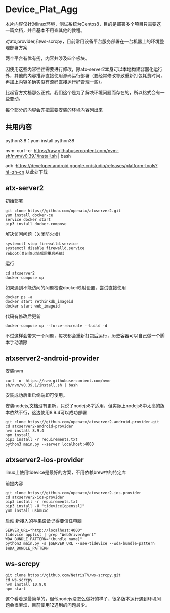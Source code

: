 # Device_Plat_Agg

本片内容仅针对linux环境，测试系统为Centos8，目的是部署多个项目只需要这一篇文档，并且基本不用查其他的教程。

对atx,provider,和ws-scrcpy，目前常用设备平台服务部署在一台机器上的环境整理部署方案

两个平台有优有劣，内容共涉及四个板块。

因使用这些内容往往需要进行修改，除atx-server2本身可以本地构建容器化运行外，其他的内容推荐直接使用源码运行部署（要经常修改导致重新打包耗费时间，再加上内容多确实没有源码直接运行好管理一些）。

比起官方文档那么正式，我们这个是为了解决环境问题而存在的，所以格式会有一些变动。

每个部分的内容会先把需要安装的环境内容列出来

## 共用内容

python3.8：yum install python38

nvm: curl -o- https://raw.githubusercontent.com/nvm-sh/nvm/v0.39.1/install.sh | bash

adb :https://developer.android.google.cn/studio/releases/platform-tools?hl=zh-cn 从此处下载

## atx-server2

初始部署

```
git clone https://github.com/openatx/atxserver2.git
yum install docker-ce
service docker start
pip3 install docker-compose
```

解决访问问题（关闭防火墙）

```
systemctl stop firewalld.service
systemctl disable firewalld.service
reboot(关闭防火墙后需重启系统)
```

运行

```
cd atxserver2
docker-compose up
```
如果遇到不能访问的问题检查docker映射设置，尝试直接使用
```
docker ps -a
docker start rethinkdb_imageid
docker start web_imageid
```

代码有修改后更新

```
docker-compose up --force-recreate --build -d
```

不过这样会带来一个问题，每次都会重新打包后运行，历史容器可以自己做一个脚本手动清除

## atxserver2-android-provider

安装nvm

```
curl -o- https://raw.githubusercontent.com/nvm-sh/nvm/v0.39.1/install.sh | bash
```

安装成功后重启终端即可使用。

安装nodejs,文档没有更新，只说了nodejs8才适用，但实际上nodejs8中太高的版本依然不行，这边使用8.9.4可以成功部署

```
git clone https://github.com/openatx/atxserver2-android-provider.git
cd atxserver2-android-provider
nvm install 8.9.4
npm install
pip3 install -r requirements.txt
python3 main.py --server localhost:4000
```

## atxserver2-ios-provider

linux上使用tidevice是最好的方案，不用依赖brew中的特定库

前提内容

```
git clone https://github.com/openatx/atxserver2-ios-provider
cd atxserver2-ios-provider
pip3 install -r requirements.txt
pip3 install -U "tidevice[openssl]"
yum install usbmuxd
```

启动
新接入的苹果设备记得要信任电脑
```
SERVER_URL="http://localhost:4000"
tidevice applist | grep "WebDriverAgent"
WDA_BUNDLE_PATTERN="(bundle name)"
python3 main.py -s $SERVER_URL --use-tidevice --wda-bundle-pattern $WDA_BUNDLE_PATTERN
```

## ws-scrcpy

```
git clone https://github.com/NetrisTV/ws-scrcpy.git
cd ws-scrcpy
nvm install 10.9.0
npm start
```

这个看着是最简单的，但他nodejs没怎么做好的样子，很多版本运行遇到环境问题会很麻烦，目前使用12遇到的问题最少。
